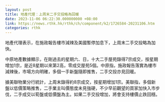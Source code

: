 ```yaml
---
layout: post
title: 地產代理：上周末二手交投略為回暖
date: 2023-11-06 06:22:30.000000000 +08:00
link: https://news.rthk.hk/rthk/ch/component/k2/1726584-20231106.htm
categories: rthk
---
```


地產代理表示，在施政報告樓市減辣及美國暫停加息下，上周末二手交投略為加快。

中原地產數據顯示，在剛過去的星期六、日，十大二手屋苑錄得7宗成交，按星期增加1宗，是近8星期以來第2高，零成交屋苑5個。中原指，施政報告落實為樓市減辣後，市場方向明確，多個一手新盤隨即推售，二手交投亦見回暖。

據美聯物業分行統計，上周末錄得約8宗成交，按星期增加1宗。美聯指，多個新盤以低價策略推售，二手業主叫價態度未見強硬，不少早前觀望的買家加快入市步伐，二手成交以筍盤或低價盤為主。如果二手交投增加，將會支持樓價止跌回穩。
